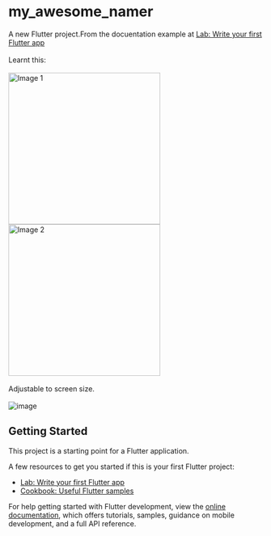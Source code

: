# my_awesome_namer

A new Flutter project.From the docuentation example at [Lab: Write your first Flutter app](https://docs.flutter.dev/get-started/codelab) <br/> <br/>
Learnt this: <br/><br/>
<img src="https://github.com/GayathriPCh/flutter-demo-namerapp/assets/132088009/733b7f76-ed01-4a32-9038-266f0e4471d7" alt="Image 1" width="300" height="auto">
<img src="https://github.com/GayathriPCh/flutter-demo-namerapp/assets/132088009/ee022276-5e7c-4d2f-8d14-ba5abfeac987" alt="Image 2" width="300" height="auto">
<br></br>
Adjustable to screen size. <br></br>
![image](https://github.com/GayathriPCh/flutter-demo-namerapp/assets/132088009/36d183fb-f6b0-47a6-8574-62a7b4506bc1)

## Getting Started

This project is a starting point for a Flutter application.

A few resources to get you started if this is your first Flutter project:

- [Lab: Write your first Flutter app](https://docs.flutter.dev/get-started/codelab)
- [Cookbook: Useful Flutter samples](https://docs.flutter.dev/cookbook)

For help getting started with Flutter development, view the
[online documentation](https://docs.flutter.dev/), which offers tutorials,
samples, guidance on mobile development, and a full API reference.
